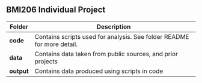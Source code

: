## BMI206 Individual Project

| Folder | Description |
| --- | --- |
|**code** | Contains scripts used for analysis. See folder README for more detail. |
| **data** | Contains data taken from public sources, and prior projects  
| **output** | Contains data produced using scripts in code | 
